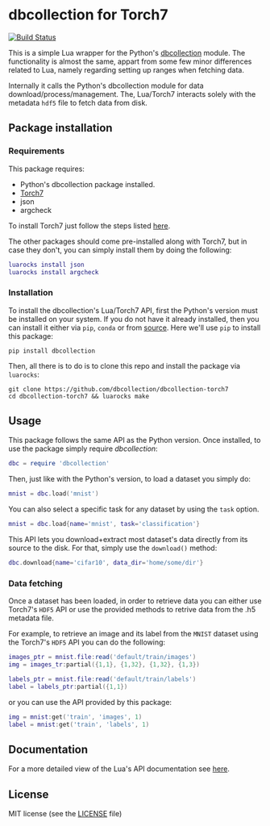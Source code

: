 # dbcollection for Torch7

[![Build Status](https://travis-ci.org/dbcollection/dbcollection-torch7.svg?branch=master)](https://travis-ci.org/dbcollection/dbcollection-torch7)

This is a simple Lua wrapper for the Python's [dbcollection](https://github.com/dbcollection/dbcollection) module. The functionality is almost the same, appart from some few minor differences related to Lua, namely regarding setting up ranges when fetching data.

Internally it calls the Python's dbcollection module for data download/process/management. The, Lua/Torch7 interacts solely with the metadata `hdf5` file to fetch data from disk.

## Package installation

### Requirements

This package requires:

- Python's dbcollection package installed.
- [Torch7](https://github.com/torch/torch7)
- json
- argcheck

To install Torch7 just follow the steps listed [here](http://torch.ch/docs/getting-started.html#_).

The other packages should come pre-installed along with Torch7, but in case they don't, you can simply install them by doing the following:

```lua
luarocks install json
luarocks install argcheck
```

### Installation

To install the dbcollection's Lua/Torch7 API, first the Python's version must be installed on your system. If you do not have it already installed, then you can install it either via `pip`, `conda` or from [source](https://github.com/dbcollection/dbcollection#package-installation). Here we'll use `pip` to install this package:

```
pip install dbcollection
```

Then, all there is to do is to clone this repo and install the package via `luarocks`:

```
git clone https://github.com/dbcollection/dbcollection-torch7
cd dbcollection-torch7 && luarocks make
```


## Usage

This package follows the same API as the Python version. Once installed, to use the package simply require *dbcollection*:

```lua
dbc = require 'dbcollection'
```

Then, just like with the Python's version, to load a dataset you simply do:

```lua
mnist = dbc.load('mnist')
```

You can also select a specific task for any dataset by using the `task` option.

```lua
mnist = dbc.load{name='mnist', task='classification'}
```

This API lets you download+extract most dataset's data directly from its source to the disk. For that, simply use the `download()` method:

```lua
dbc.download{name='cifar10', data_dir='home/some/dir'}
```

### Data fetching

Once a dataset has been loaded, in order to retrieve data you can either use Torch7's `HDF5` API or use the provided methods to retrive data from the .h5 metadata file.

For example, to retrieve an image and its label from the `MNIST` dataset using the Torch7's `HDF5` API you can do the following:

```lua
images_ptr = mnist.file:read('default/train/images')
img = images_tr:partial({1,1}, {1,32}, {1,32}, {1,3})

labels_ptr = mnist.file:read('default/train/labels')
label = labels_ptr:partial({1,1})
```

or you can use the API provided by this package:

```lua
img = mnist:get('train', 'images', 1)
label = mnist:get('train', 'labels', 1)
```


## Documentation

For a more detailed view of the Lua's API documentation see [here](DOCUMENTATION.md#db.documentation).


## License

MIT license (see the [LICENSE](LICENSE) file)